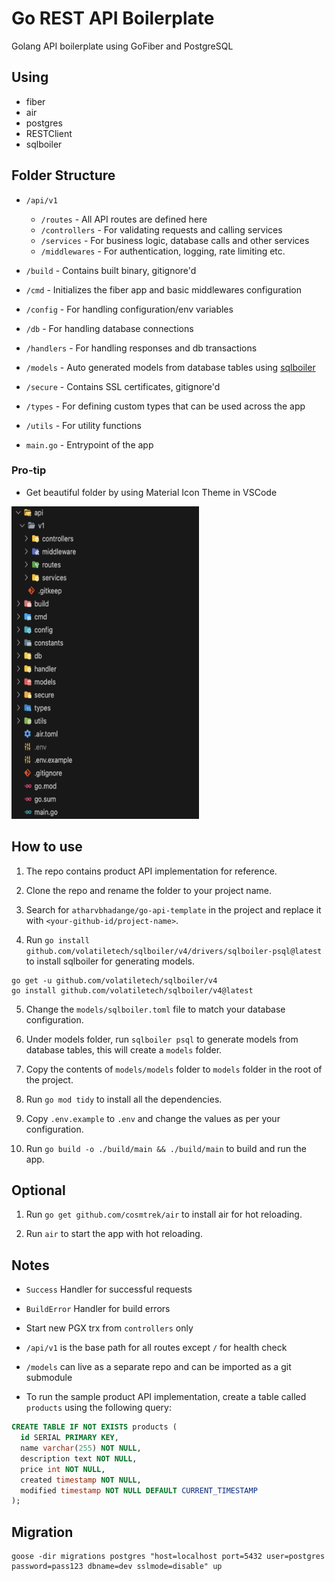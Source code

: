 # Go REST API Boilerplate

Golang API boilerplate using GoFiber and PostgreSQL

## Using

- fiber
- air
- postgres
- RESTClient
- sqlboiler

## Folder Structure

- `/api/v1`
    - `/routes` - All API routes are defined here
    - `/controllers` - For validating requests and calling services
    - `/services` - For business logic, database calls and other services
    - `/middlewares` - For authentication, logging, rate limiting etc.

- `/build` - Contains built binary, gitignore'd
- `/cmd` - Initializes the fiber app and basic middlewares configuration
- `/config` - For handling configuration/env variables
- `/db` - For handling database connections 
- `/handlers` - For handling responses and db transactions
- `/models` - Auto generated models from database tables using [sqlboiler](https://pkg.go.dev/github.com/volatiletech/sqlboiler/v4@v4.16.1)
- `/secure` - Contains SSL certificates, gitignore'd
- `/types` - For defining custom types that can be used across the app
- `/utils` - For utility functions

- `main.go` - Entrypoint of the app

### Pro-tip
- Get beautiful folder by using Material Icon Theme in VSCode  

<img src="assets/folder-structure.png" width="300" height="500">


## How to use
1. The repo contains product API implementation for reference.

2. Clone the repo and rename the folder to your project name.

3. Search for `atharvbhadange/go-api-template` in the project and replace it with `<your-github-id/project-name>`.

4. Run `go install github.com/volatiletech/sqlboiler/v4/drivers/sqlboiler-psql@latest` to install sqlboiler for generating models.

```
go get -u github.com/volatiletech/sqlboiler/v4
go install github.com/volatiletech/sqlboiler/v4@latest
```

5. Change the `models/sqlboiler.toml` file to match your database configuration.

6. Under models folder, run `sqlboiler psql` to generate models from database tables, this will create a `models` folder.

7. Copy the contents of `models/models` folder to `models` folder in the root of the project.

8. Run `go mod tidy` to install all the dependencies.

9. Copy `.env.example` to `.env` and change the values as per your configuration.

10. Run `go build -o ./build/main && ./build/main` to build and run the app.


## Optional
1. Run `go get github.com/cosmtrek/air` to install air for hot reloading.

2. Run `air` to start the app with hot reloading.


## Notes
- `Success` Handler for successful requests

- `BuildError` Handler for build errors

- Start new PGX trx from `controllers` only

- `/api/v1` is the base path for all routes except `/` for health check

- `/models` can live as a separate repo and can be imported as a git submodule

- To run the sample product API implementation, create a table called `products` using the following query:
```sql
CREATE TABLE IF NOT EXISTS products (
  id SERIAL PRIMARY KEY,
  name varchar(255) NOT NULL,
  description text NOT NULL,
  price int NOT NULL,
  created timestamp NOT NULL,
  modified timestamp NOT NULL DEFAULT CURRENT_TIMESTAMP
);
```

## Migration

```
goose -dir migrations postgres "host=localhost port=5432 user=postgres password=pass123 dbname=dev sslmode=disable" up
```